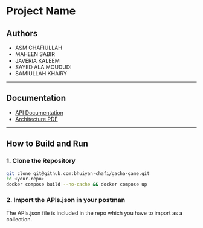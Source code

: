 # Project Name

## Authors

- ASM CHAFIULLAH
- MAHEEN SABIR
- JAVERIA KALEEM
- SAYED ALA MOUDUDI
- SAMIULLAH KHAIRY

---

## Documentation

- [API Documentation](#)
- [Architecture PDF](#)

---

## How to Build and Run

### 1. Clone the Repository

```bash
git clone git@github.com:bhuiyan-chafi/gacha-game.git
cd <your-repo>
docker compose build --no-cache && docker compose up
```
### 2. Import the APIs.json in your postman
The APIs.json file is included in the repo which you have to import as a collection.